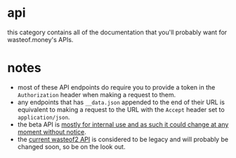 # api
this category contains all of the documentation that you'll probably want for wasteof.money's APIs.

# notes
- most of these API endpoints do require you to provide a token in the `Authorization` header when making a request to them.
- any endpoints that has `__data.json` appended to the end of their URL is equivalent to making a request to the URL with the `Accept` header set to `application/json`.
- the beta API is [mostly for internal use and as such it could change at any moment without notice](https://wasteof.money/posts/629eef086586aae544597fac).
- the [current wasteof2 API](https://api.wasteof.money) is considered to be legacy and will probably be changed soon, so be on the look out.
